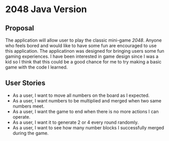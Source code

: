 # 2048 Java Version

## Proposal
The application will allow user to play the classic mini-game *2048*. Anyone who feels bored and would like to 
have some fun are encouraged to use this application. The applicatinon was designed for bringing users some fun gaming 
experiences. I have been interested in game design since I was a kid so I think that this could be a good chance for me
to try making a basic game with the code I learned. 

## User Stories
- As a user, I want to move all numbers on the board as I expected.
- As a user, I want numbers to be multiplied and merged when two same numbers meet.
- As a user, I want the game to end when there is no more actions I can operate.
- As a user, I want it to generate 2 or 4 every round randomly.
- As a user, I want to see how many number blocks I successfully merged during the game.
